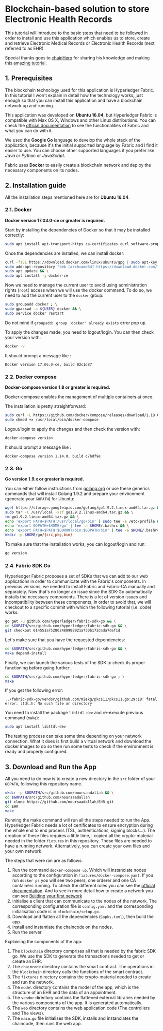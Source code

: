 # Blockchain-based solution to store Electronic Health Records

This tutorial will introduce to the basic steps that need to be followed in order to install and use this application which enables us to store, create and retrieve Electronic Medical Records or Electronic Health Records (next referred to as EHR).

Special thanks goes to [chainHero](https://github.com/chainHero) for sharing his knowledge and making this [amazing tutorial](https://github.com/chainHero/heroes-service).

## 1. Prerequisites

The blockchain technology used for this application is Hyperledger Fabric. In this tutorial I won't explain in detail how the technology works, just enough so that you can install this application and have a blockchain network up and running.

This application was developed on **Ubuntu 16.04**, but Hyperledger Fabric is compatible with Max OS X, Windows and other Linux distributions. You can check the [official documentation](http://hyperledger-fabric.readthedocs.io/en/latest/) to see the functionalities of Fabric and what you can do with it.

We used the **Google Go** language to develop the whole stack of the application, because it's the initial supported language by Fabric and I find it easier to use. You can choose other supported languages if you prefer like *Java* or *Python* or *JavaScript*.

Fabric uses **Docker** to easily create a blockchain network and deploy the necessary components on its nodes.

## 2. Installation guide

All the installation steps mentioned here are for **Ubuntu 16.04**.

### 2.1. Docker

**Docker version 17.03.0-ce or greater is required.**

Start by installing the dependencies of Docker so that it may be installed correctly:

```bash
sudo apt install apt-transport-https ca-certificates curl software-properties-common
```
Once the dependencies are installed, we can install docker:

```bash
curl -fsSL https://download.docker.com/linux/ubuntu/gpg | sudo apt-key add - && \
sudo add-apt-repository "deb [arch=amd64] https://download.docker.com/linux/ubuntu $(lsb_release -cs) stable" && \
sudo apt update && \
sudo apt install -y docker-ce
```

Now we need to manage the current user to avoid using administration rights (`root`) access when we will use the docker command. To do so, we need to add the current user to the `docker` group:

```bash
sudo groupadd docker ; \
sudo gpasswd -a ${USER} docker && \
sudo service docker restart
```

Do not mind if `groupadd: group 'docker' already exists` error pop up.

To apply the changes made, you need to logout/login. You can then check your version with:

```bash
docker -v
```

It should prompt a message like :

```
Docker version 17.06.0-ce, build 02c1d87
```

### 2.2. Docker compose

**Docker-compose version 1.8 or greater is required.**

Docker-compose enables the management of multiple containers at once.

The installation is pretty straightforward:

```bash
sudo curl -L https://github.com/docker/compose/releases/download/1.18.0/docker-compose-`uname -s`-`uname -m` -o /usr/local/bin/docker-compose && \
sudo chmod +x /usr/local/bin/docker-compose
```

Logout/login to apply the changes and then check the version with:

```bash
docker-compose version
```

It should prompt a message like :

```
docker-compose version 1.14.0, build c7bdf9e
```

### 2.3. Go

**Go version 1.9.x or greater is required.**

You can either follow instructions from [golang.org](https://golang.org/dl/) or use these generics commands that will install Golang 1.9.2 and prepare your environment (generate your `GOPATH`) for Ubuntu:

```bash
wget https://storage.googleapis.com/golang/go1.9.2.linux-amd64.tar.gz && \
sudo tar -C /usr/local -xzf go1.9.2.linux-amd64.tar.gz && \
rm go1.9.2.linux-amd64.tar.gz && \
echo 'export PATH=$PATH:/usr/local/go/bin' | sudo tee -a /etc/profile && \
echo 'export GOPATH=$HOME/go' | tee -a $HOME/.bashrc && \
echo 'export PATH=$PATH:$GOROOT/bin:$GOPATH/bin' | tee -a $HOME/.bashrc && \
mkdir -p $HOME/go/{src,pkg,bin}
```

To make sure that the installation works, you can logout/login and run:

```bash
go version
```

### 2.4. Fabric SDK Go

Hyperledger Fabric proposes a set of SDKs that we can add to our web applications in order to communicate with the Fabric's components. In previous versions, we needed to install Fabric and Fabric-CA manually and separately. Now that's no longer an issue since the SDK-Go automatically installs the necessary components. There is a lot of version issues and incompatibility between these components, in order to avoid that, we will checkout to a specific commit with which the following tutorial (i.e. code) works.

```bash
go get -u github.com/hyperledger/fabric-sdk-go && \
cd $GOPATH/src/github.com/hyperledger/fabric-sdk-go && \
git checkout 614551a752802488988921a730b172dada7def1d
```

Let's make sure that you have the requested dependencies:

```bash
cd $GOPATH/src/github.com/hyperledger/fabric-sdk-go && \
make depend-install
```

Finally, we can launch the various tests of the SDK to check its proper functioning before going further:

```bash
cd $GOPATH/src/github.com/hyperledger/fabric-sdk-go ; \
make
```

If you get the following error:

```
../fabric-sdk-go/vendor/github.com/miekg/pkcs11/pkcs11.go:29:18: fatal error: ltdl.h: No such file or directory
```

You need to install the package `libltdl-dev` and re-execute previous command (`make`):

```bash
sudo apt install libltdl-dev
```

The testing process can take some time depending on your network connection. What it does is first build a virtual network and download the docker images to do so then run some tests to check if the environment is ready and properly configured.

## 3. Download and Run the App

All you need to do now is to create a new directory in the `src` folder of your `GOPATH`, following this repository name.

```bash
mkdir -p $GOPATH/src/github.com/noursaadallah && \
cd $GOPATH/src/github.com/noursaadallah
git clone https://github.com/noursaadallah/EHR.git
cd EHR
make
```

Running the make command will run all the steps needed to run the App.
Hyperledger Fabric needs a lot of certificates to ensure encryption during the whole end to end process (TSL, authentications, signing blocks...). The creation of these files requires a little time, i copied all the crypto-material needed in the folder `fixtures` in this repository. These files are needed to have a running network. Alternatively, you can create your own files and your own network.

The steps that were ran are as follows:

1. Run the command `docker-compose up`. Which will instanciate nodes according to the configuration in `fixtures/docker-compose.yaml`. If you run `docker ps` you will see two peers, one orderer and one CA containers running. To check the different roles you can see the [official documentation](http://hyperledger-fabric.readthedocs.io/en/release-1.1/arch-deep-dive.html#client).
And to see in more detail how to create a network you can see [Building your first network](http://hyperledger-fabric.readthedocs.io/en/latest/build_network.html)
2. Initialise a client that can communicate to the nodes of the network. The corresponding configuration file is `config.yaml` and the corresponding initialisation code is in `blockchain/setup.go`.
3. Download and flatten all the dependencies (`Gopks.toml`), then build the app.
4. Install and instantiate the chaincode on the nodes.
5. Run the server.

Explaining the components of the app:
1. The `blockchain` directory comprises all that is needed by the fabric SDK go. We use the SDK to generate the transactions needed to get or create an EHR.
2. The `chaincode` directory contains the smart contract. The operations in the `blockchain` directory calls the functions of the smart contract.
3. The `fixtures` directory contains the crypto-material needed to create and run the network.
4. The `model` directory contains the model of the app, which is the structure of an EHR and the data of an appointment.
5. The `vendor` directory contains the flattened external libraries needed by the various components of the app. It is generated automatically.
6. The `web` directory contains the web application code (The controllers and The views).
7. The `main.go` file initialises the SDK, installs and instanciates the chaincode, then runs the web app.